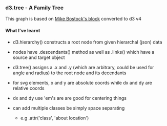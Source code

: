 ###  d3.tree - A Family Tree

This graph is based on [Mike Bostock's block](https://bl.ocks.org/mbostock/2966094) converted to d3 v4

#### What I've learnt
* d3.hierarchy() constructs a root node from given hierarchal (json) data

* nodes have .descendants() method as well as .links() which have a source and target object

* d3.tree() assigns a .x and .y (which are arbitrary, could be used for angle and radius) to the root node and its decendants

* for svg elements, x and y are absolute coords while dx and dy are relative coords

* dx and dy use 'em's are are good for centering things

* can add multiple classes be simply space separating
  *  e.g .attr('class', 'about location')



